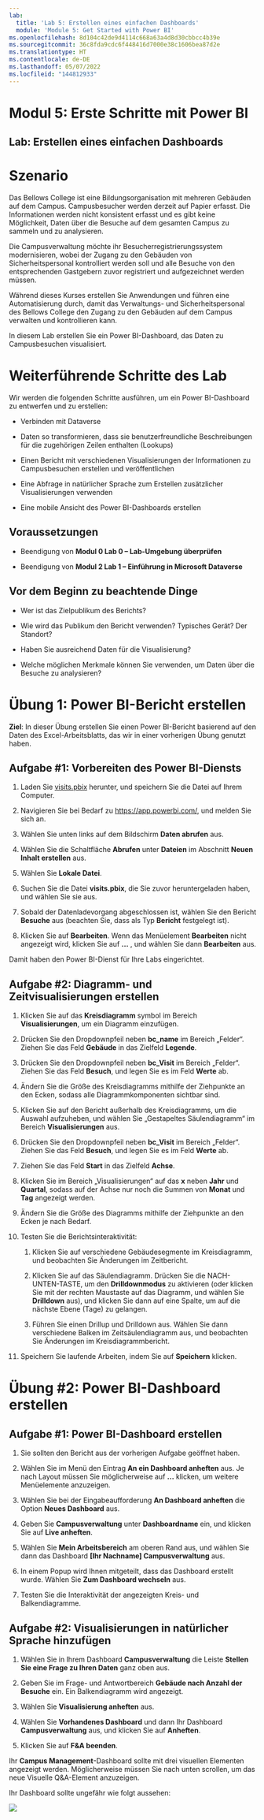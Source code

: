 ```yaml
---
lab:
  title: 'Lab 5: Erstellen eines einfachen Dashboards'
  module: 'Module 5: Get Started with Power BI'
ms.openlocfilehash: 8d104c42de9d4114c668a63a4d8d30cbbcc4b39e
ms.sourcegitcommit: 36c8fda9cdc6f448416d7000e38c1606bea87d2e
ms.translationtype: HT
ms.contentlocale: de-DE
ms.lasthandoff: 05/07/2022
ms.locfileid: "144812933"
---
```

# <a name="module-5-get-started-with-power-bi"></a>Modul 5: Erste Schritte mit Power BI
## <a name="lab-how-to-build-a-simple-dashboard"></a>Lab: Erstellen eines einfachen Dashboards

# <a name="scenario"></a>Szenario

Das Bellows College ist eine Bildungsorganisation mit mehreren Gebäuden auf dem Campus. Campusbesucher werden derzeit auf Papier erfasst. Die Informationen werden nicht konsistent erfasst und es gibt keine Möglichkeit, Daten über die Besuche auf dem gesamten Campus zu sammeln und zu analysieren.

Die Campusverwaltung möchte ihr Besucherregistrierungssystem modernisieren, wobei der Zugang zu den Gebäuden von Sicherheitspersonal kontrolliert werden soll und alle Besuche von den entsprechenden Gastgebern zuvor registriert und aufgezeichnet werden müssen.

Während dieses Kurses erstellen Sie Anwendungen und führen eine Automatisierung durch, damit das Verwaltungs- und Sicherheitspersonal des Bellows College den Zugang zu den Gebäuden auf dem Campus verwalten und kontrollieren kann.

In diesem Lab erstellen Sie ein Power BI-Dashboard, das Daten zu Campusbesuchen visualisiert.

# <a name="high-level-lab-steps"></a>Weiterführende Schritte des Lab

Wir werden die folgenden Schritte ausführen, um ein Power BI-Dashboard zu entwerfen und zu erstellen:

-   Verbinden mit Dataverse

-   Daten so transformieren, dass sie benutzerfreundliche Beschreibungen für die zugehörigen Zeilen enthalten (Lookups)

-   Einen Bericht mit verschiedenen Visualisierungen der Informationen zu Campusbesuchen erstellen und veröffentlichen

-   Eine Abfrage in natürlicher Sprache zum Erstellen zusätzlicher Visualisierungen verwenden

-   Eine mobile Ansicht des Power BI-Dashboards erstellen

## <a name="prerequisites"></a>Voraussetzungen

-   Beendigung von **Modul 0 Lab 0 – Lab-Umgebung überprüfen**

-   Beendigung von **Modul 2 Lab 1 – Einführung in Microsoft Dataverse**

## <a name="things-to-consider-before-you-begin"></a>Vor dem Beginn zu beachtende Dinge

-   Wer ist das Zielpublikum des Berichts?

-   Wie wird das Publikum den Bericht verwenden? Typisches Gerät? Der Standort?

-   Haben Sie ausreichend Daten für die Visualisierung?

-   Welche möglichen Merkmale können Sie verwenden, um Daten über die Besuche zu analysieren?

# <a name="exercise-1-create-power-bi-report"></a>Übung 1: Power BI-Bericht erstellen

**Ziel**: In dieser Übung erstellen Sie einen Power BI-Bericht basierend auf den Daten des Excel-Arbeitsblatts, das wir in einer vorherigen Übung genutzt haben.

## <a name="task-1-prepare-power-bi-service"></a>Aufgabe \#1: Vorbereiten des Power BI-Diensts

1.  Laden Sie [visits.pbix](https://github.com/MicrosoftLearning/PL-900-Microsoft-Power-Platform-Fundamentals/raw/master/Allfiles/visits.pbix) herunter, und speichern Sie die Datei auf Ihrem Computer.

2.  Navigieren Sie bei Bedarf zu <https://app.powerbi.com/>, und melden Sie sich an.

3.  Wählen Sie unten links auf dem Bildschirm **Daten abrufen** aus.

4.  Wählen Sie die Schaltfläche **Abrufen** unter **Dateien** im Abschnitt **Neuen Inhalt erstellen** aus.

5.  Wählen Sie **Lokale Datei**.

6.  Suchen Sie die Datei **visits.pbix**, die Sie zuvor heruntergeladen haben, und wählen Sie sie aus.

7.  Sobald der Datenladevorgang abgeschlossen ist, wählen Sie den Bericht **Besuche** aus (beachten Sie, dass als Typ **Bericht** festgelegt ist).

8.  Klicken Sie auf **Bearbeiten**. Wenn das Menüelement **Bearbeiten** nicht angezeigt wird, klicken Sie auf **...** , und wählen Sie dann **Bearbeiten** aus.

Damit haben den Power BI-Dienst für Ihre Labs eingerichtet. 

## <a name="task-2-create-chart-and-time-visualizations"></a>Aufgabe \#2: Diagramm- und Zeitvisualisierungen erstellen

1.  Klicken Sie auf das **Kreisdiagramm** symbol im Bereich **Visualisierungen**, um ein Diagramm einzufügen.

2.  Drücken Sie den Dropdownpfeil neben **bc_name** im Bereich „Felder“. Ziehen Sie das Feld **Gebäude** in das Zielfeld **Legende**.

3.  Drücken Sie den Dropdownpfeil neben **bc_Visit** im Bereich „Felder“. Ziehen Sie das Feld **Besuch**, und legen Sie es im Feld **Werte** ab.

4.  Ändern Sie die Größe des Kreisdiagramms mithilfe der Ziehpunkte an den Ecken, sodass alle Diagrammkomponenten sichtbar sind.

5.  Klicken Sie auf den Bericht außerhalb des Kreisdiagramms, um die Auswahl aufzuheben, und wählen Sie „Gestapeltes Säulendiagramm“ im Bereich **Visualisierungen** aus.

6.  Drücken Sie den Dropdownpfeil neben **bc_Visit** im Bereich „Felder“. Ziehen Sie das Feld **Besuch**, und legen Sie es im Feld **Werte** ab.

7.  Ziehen Sie das Feld **Start** in das Zielfeld **Achse**.

8.  Klicken Sie im Bereich „Visualisierungen“ auf das **x** neben **Jahr** und **Quartal**, sodass auf der Achse nur noch die Summen von **Monat** und **Tag** angezeigt werden.

9.  Ändern Sie die Größe des Diagramms mithilfe der Ziehpunkte an den Ecken je nach Bedarf.

10. Testen Sie die Berichtsinteraktivität:

    1.  Klicken Sie auf verschiedene Gebäudesegmente im Kreisdiagramm, und beobachten Sie Änderungen im Zeitbericht.

    2.  Klicken Sie auf das Säulendiagramm. Drücken Sie die NACH-UNTEN-TASTE, um den **Drilldownmodus** zu aktivieren (oder klicken Sie mit der rechten Maustaste auf das Diagramm, und wählen Sie **Drilldown** aus), und klicken Sie dann auf eine Spalte, um auf die nächste Ebene (Tage) zu gelangen. 
    
    3.  Führen Sie einen Drillup und Drilldown aus. Wählen Sie dann verschiedene Balken im Zeitsäulendiagramm aus, und beobachten Sie Änderungen im Kreisdiagrammbericht.

11. Speichern Sie laufende Arbeiten, indem Sie auf **Speichern** klicken.

# <a name="exercise-2-create-power-bi-dashboard"></a>Übung \#2: Power BI-Dashboard erstellen

## <a name="task-1-create-power-bi-dashboard"></a>Aufgabe \#1: Power BI-Dashboard erstellen

1.  Sie sollten den Bericht aus der vorherigen Aufgabe geöffnet haben.

2.  Wählen Sie im Menü den Eintrag **An ein Dashboard anheften** aus. Je nach Layout müssen Sie möglicherweise auf **...** klicken, um weitere Menüelemente anzuzeigen.

3.  Wählen Sie bei der Eingabeaufforderung **An Dashboard anheften** die Option **Neues Dashboard** aus.

4.  Geben Sie **Campusverwaltung** unter **Dashboardname** ein, und klicken Sie auf **Live anheften**.

5.  Wählen Sie **Mein Arbeitsbereich** am oberen Rand aus, und wählen Sie dann das Dashboard **[Ihr Nachname] Campusverwaltung** aus.

6.  In einem Popup wird Ihnen mitgeteilt, dass das Dashboard erstellt wurde. Wählen Sie **Zum Dashboard wechseln** aus.

7.  Testen Sie die Interaktivität der angezeigten Kreis- und Balkendiagramme.

## <a name="task-2-add-visualizations-using-natural-language"></a>Aufgabe \#2: Visualisierungen in natürlicher Sprache hinzufügen

1.  Wählen Sie in Ihrem Dashboard **Campusverwaltung** die Leiste **Stellen Sie eine Frage zu Ihren Daten** ganz oben aus.

2.  Geben Sie im Frage- und Antwortbereich **Gebäude nach Anzahl der Besuche** ein. Ein Balkendiagramm wird angezeigt.

3.  Wählen Sie **Visualisierung anheften** aus.

4.  Wählen Sie **Vorhandenes Dashboard** und dann Ihr Dashboard **Campusverwaltung** aus, und klicken Sie auf **Anheften**.

5.  Klicken Sie auf **F&A beenden**.

Ihr **Campus Management**-Dashboard sollte mit drei visuellen Elementen angezeigt werden. Möglicherweise müssen Sie nach unten scrollen, um das neue Visuelle Q&A-Element anzuzeigen.

Ihr Dashboard sollte ungefähr wie folgt aussehen:

![](media/5-powerbi-result.png)

